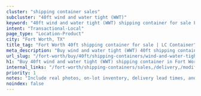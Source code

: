 ```yaml
---
cluster: "shipping container sales"
subcluster: "40ft wind and water tight (WWT)"
keyword: "40ft wind and water tight (WWT) shipping container for sale Fort Worth, TX"
intent: "Transactional-Local"
page_type: "Location-Product"
city: "Fort Worth, TX"
title_tag: "Fort Worth 40ft shipping container for sale | LC Container"
meta_description: "Buy wind and water tight (WWT) 40ft shipping container sale with local delivery in Fort Worth, TX. LC Container — local Since 2003. Request a fast quote today."
url_slug: "/fort-worth/buy/40ft/shipping-containers/wind-and-water-tight-wwt"
h1: "Buy 40ft wind and water tight (WWT) shipping container in Fort Worth"
internal_links: "/fort-worth/shipping-containers/sales,/delivery,/modifications"
priority: 1
notes: "Include real photos, on-lot inventory, delivery lead times, and financing info."
noindex: false
---
```


<!-- TODO: Add unique city/inventory copy, images, and internal links here. -->
